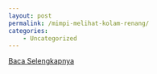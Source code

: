 ```yaml
---
layout: post
permalink: /mimpi-melihat-kolam-renang/
categories:
    - Uncategorized
---
```


[Baca Selengkapnya](/08)